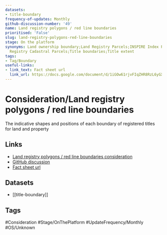 ```yaml
---
datasets:
- title-boundary
frequency-of-updates: Monthly
github-discussion-number: '49'
name: Land registry polygons / red line boundaries
prioritised: 'False'
slug: land-registry-polygons-red-line-boundaries
stage: On the platform
synonyms: Land ownership boundary;Land Registry Parcels;INSPIRE Index Polygons;Land
  Registry Cadastral Parcels;Title boundaries;Title extent
tags:
- Tag/Boundary
useful-links:
- link_text: Fact sheet url
  link_url: https://docs.google.com/document/d/1iGOw61rjvFIqZHR8RzL6yGXcjs0EYHQdHNEANUdF3Jc/edit
---
```


# Consideration/Land registry polygons / red line boundaries

The indicative shapes and positions of each boundary of registered titles for land and property

## Links

* [Land registry polygons / red line boundaries consideration](https://design.planning.data.gov.uk/planning-consideration/land-registry-polygons-red-line-boundaries)
* [GitHub discussion](https://github.com/digital-land/data-standards-backlog/discussions/49)
* [Fact sheet url](https://docs.google.com/document/d/1iGOw61rjvFIqZHR8RzL6yGXcjs0EYHQdHNEANUdF3Jc/edit)

## Datasets

* [[title-boundary]]

## Tags

#Consideration #Stage/OnThePlatform #UpdateFrequency/Monthly #OS/Unknown
